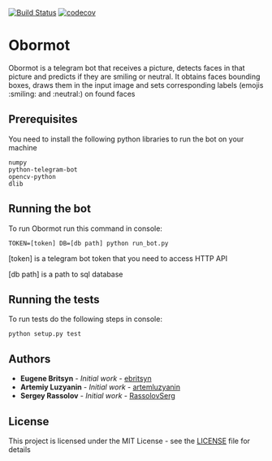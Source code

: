 [![Build Status](https://travis-ci.org/ebritsyn/obormot.svg?branch=master)](https://travis-ci.org/ebritsyn/obormot)
[![codecov](https://codecov.io/gh/ebritsyn/obormot/branch/master/graph/badge.svg)](https://codecov.io/gh/ebritsyn/obormot)

# Obormot

Obormot is a telegram bot that receives a picture, detects faces in that 
picture and predicts if they are smiling or neutral. It obtains faces 
bounding boxes, draws them in the input image and sets corresponding 
labels (emojis :smiling: and :neutral:) on found faces 

## Prerequisites

You need to install the following python libraries to run the bot on your machine

```
numpy
python-telegram-bot
opencv-python
dlib
```
## Running the bot

To run Obormot run this command in console:

```
TOKEN=[token] DB=[db path] python run_bot.py
```
[token] is a telegram bot token that you need to access HTTP API

[db path] is a path to sql database

## Running the tests

To run tests do the following steps in console:

```
python setup.py test
```

## Authors

* **Eugene Britsyn** - *Initial work* - [ebritsyn](https://github.com/ebritsyn/)
* **Artemiy Luzyanin** - *Initial work* - [artemluzyanin](https://github.com/artemluzyanin)
* **Sergey Rassolov** - *Initial work* - [RassolovSerg](https://github.com/RassolovSerg)

## License

This project is licensed under the MIT License - see the [LICENSE](LICENSE) file for details

